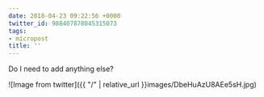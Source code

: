 ```yaml
---
date: 2018-04-23 09:22:56 +0000
twitter_id: 988407878045315073
tags:
- micropost
title: ''
---
```


Do I need to add anything else?

![Image from twitter]({{ "/" | relative_url  }}images/DbeHuAzU8AEe5sH.jpg)
